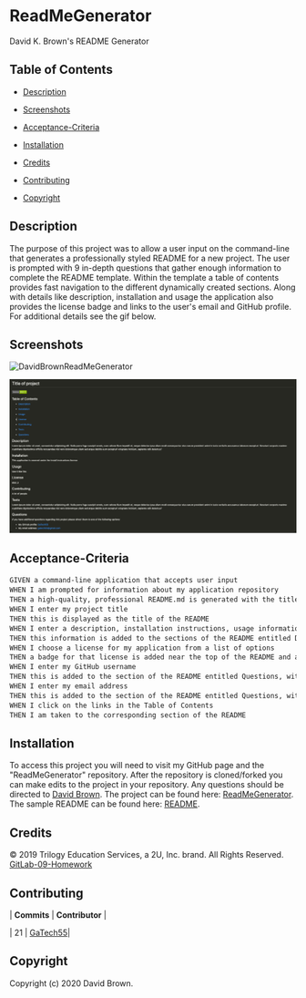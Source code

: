 # ReadMeGenerator

David K. Brown's README Generator

## Table of Contents

- [Description](#description)

- [Screenshots](#screenshots)

- [Acceptance-Criteria](#Acceptance-Criteria)

- [Installation](#installation)

- [Credits](#credits)

- [Contributing](#contributing)

- [Copyright](#copyright)

## Description

The purpose of this project was to allow a user input on the command-line that generates a professionally styled README for a new project. The user is prompted with 9 in-depth questions that gather enough information to complete the README template. Within the template a table of contents provides fast navigation to the different dynamically created sections. Along with details like description, installation and usage the application also provides the license badge and links to the user's email and GitHub profile. For additional details see the gif below.

## Screenshots

![DavidBrownReadMeGenerator](./Develop/assets/DavidBrownReadMeGenerator.gif)

![ReadMeGeneratorImage](./Develop/assets/ReadMeGeneratorImage.png)

## Acceptance-Criteria

```md
GIVEN a command-line application that accepts user input
WHEN I am prompted for information about my application repository
THEN a high-quality, professional README.md is generated with the title of my project and sections entitled Description, Table of Contents, Installation, Usage, License, Contributing, Tests, and Questions
WHEN I enter my project title
THEN this is displayed as the title of the README
WHEN I enter a description, installation instructions, usage information, contribution guidelines, and test instructions
THEN this information is added to the sections of the README entitled Description, Installation, Usage, Contributing, and Tests
WHEN I choose a license for my application from a list of options
THEN a badge for that license is added near the top of the README and a notice is added to the section of the README entitled License that explains which license the application is covered under
WHEN I enter my GitHub username
THEN this is added to the section of the README entitled Questions, with a link to my GitHub profile
WHEN I enter my email address
THEN this is added to the section of the README entitled Questions, with instructions on how to reach me with additional questions
WHEN I click on the links in the Table of Contents
THEN I am taken to the corresponding section of the README
```

## Installation

To access this project you will need to visit my GitHub page and the "ReadMeGenerator" repository. After the repository is cloned/forked you can make edits to the project in your repository. Any questions should be directed to [David Brown](mailto:gatech55@gmail.com). The project can be found here: [ReadMeGenerator](https://github.com/GaTech55/ReadMeGenerator). The sample README can be found here: [README](https://github.com/GaTech55/ReadMeGenerator/blob/main/Develop/README.md).

## Credits

© 2019 Trilogy Education Services, a 2U, Inc. brand. All Rights Reserved.
[GitLab-09-Homework](https://gt.bootcampcontent.com/GT-Coding-Boot-Camp/gt-inc-fsf-pt-08-2020-u-c/tree/master/09-NodeJS/02-Homework)

## Contributing

| **Commits** | **Contributor** |

| 21 | [GaTech55](https://github.com/GaTech55)|

## Copyright

Copyright (c) 2020 David Brown.

